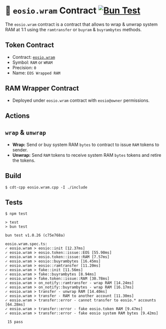 # 💾 `eosio.wram` Contract [![Bun Test](https://github.com/eosnetworkfoundation/eosio.wram/actions/workflows/test.yml/badge.svg)](https://github.com/eosnetworkfoundation/eosio.wram/actions/workflows/test.yml)

The `eosio.wram` contract is a contract that allows to wrap & unwrap system RAM at 1:1 using the `ramtransfer` or `buyram` & `buyrambytes` methods.

## Token Contract

- Contract: [`eosio.wram`](https://bloks.io/account/eosio.wram)
- Symbol: `RAM` or `WRAM`
- Precision: `0`
- Name: `EOS Wrapped RAM`

## RAM Wrapper Contract

- Deployed under `eosio.wram` contract with `eosio@owner` permissions.

## Actions

## `wrap` & `unwrap`
- **Wrap:** Send or buy system RAM `bytes` to contract to issue `RAM` tokens to sender.
- **Unwrap:** Send `RAM` tokens to receive system RAM `bytes` tokens and retire the tokens.

## Build

```
$ cdt-cpp eosio.wram.cpp -I ./include
```

## Tests

```
$ npm test

> test
> bun test

bun test v1.0.26 (c75e768a)

eosio.wram.spec.ts:
✓ eosio.wram > eosio::init [12.37ms]
✓ eosio.wram > eosio.token::issue::EOS [55.90ms]
✓ eosio.wram > eosio.token::issue::RAM [7.57ms]
✓ eosio.wram > eosio::buyrambytes [16.45ms]
✓ eosio.wram > eosio::ramtransfer [11.20ms]
✓ eosio.wram > fake::init [11.56ms]
✓ eosio.wram > fake::buyrambytes [8.94ms]
✓ eosio.wram > fake.token::issue::RAM [30.78ms]
✓ eosio.wram > on_notify::ramtransfer - wrap RAM [14.24ms]
✓ eosio.wram > on_notify::buyrambytes - wrap RAM [16.17ms]
✓ eosio.wram > transfer - unwrap RAM [14.40ms]
✓ eosio.wram > transfer - RAM to another account [11.30ms]
✓ eosio.wram > transfer::error - cannot transfer to eosio.* accounts [64.28ms]
✓ eosio.wram > transfer::error - fake eosio.token RAM [9.47ms]
✓ eosio.wram > transfer::error - fake eosio system RAM bytes [9.42ms]

 15 pass
```